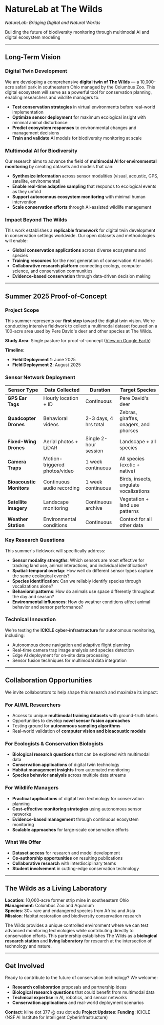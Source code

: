 # NatureLab at The Wilds

*NatureLab: Bridging Digital and Natural Worlds*

Building the future of biodiversity monitoring through multimodal AI and digital ecosystem modeling

---

## Long-Term Vision

### Digital Twin Development
We are developing a comprehensive **digital twin of The Wilds** — a 10,000-acre safari park in southeastern Ohio managed by the Columbus Zoo. This digital ecosystem will serve as a powerful tool for conservation planning, enabling researchers and wildlife managers to:

- **Test conservation strategies** in virtual environments before real-world implementation
- **Optimize sensor deployment** for maximum ecological insight with minimal animal disturbance  
- **Predict ecosystem responses** to environmental changes and management decisions
- **Train and validate** AI models for biodiversity monitoring at scale

### Multimodal AI for Biodiversity
Our research aims to advance the field of **multimodal AI for environmental monitoring** by creating datasets and models that can:

- **Synthesize information** across sensor modalities (visual, acoustic, GPS, satellite, environmental)
- **Enable real-time adaptive sampling** that responds to ecological events as they unfold
- **Support autonomous ecosystem monitoring** with minimal human intervention
- **Scale conservation efforts** through AI-assisted wildlife management

### Impact Beyond The Wilds
This work establishes a **replicable framework** for digital twin development in conservation settings worldwide. Our open datasets and methodologies will enable:

- **Global conservation applications** across diverse ecosystems and species
- **Training resources** for the next generation of conservation AI models
- **Collaborative research platform** connecting ecology, computer science, and conservation communities
- **Evidence-based conservation** through data-driven decision making

---

## Summer 2025 Proof-of-Concept

### Project Scope
This summer represents our **first step** toward the digital twin vision. We're conducting intensive fieldwork to collect a multimodal dataset focused on a 100-acre area used by Pere David's deer and other species at The Wilds.

**Study Area**: Single pasture for proof-of-concept ([View on Google Earth](https://earth.google.com/earth/d/10GVFBTCYF9KAoQrGtzBVqn38AuPclY2s?usp=sharing))

**Timeline**: 
- **Field Deployment 1**: June 2025  
- **Field Deployment 2**: August 2025

### Sensor Network Deployment

| Sensor Type | Data Collected | Duration | Target Species |
|-------------|----------------|----------|----------------|
| **GPS Ear Tags** | Hourly location + ID | Continuous | Pere David's deer |
| **Quadcopter Drones** | Behavioral videos | 2-3 days, 4 hrs total | Zebras, giraffes, onagers, and phorses |
| **Fixed-Wing Drones** | Aerial photos + LiDAR | Single 2-hour session | Landscape + all species |
| **Camera Traps** | Motion-triggered photos/video | 1 week continuous | All species (exotic + native) |
| **Bioacoustic Monitors** | Continuous audio recording | 1 week continuous | Birds, insects, ungulate vocalizations |
| **Satellite Imagery** | Landscape monitoring | Continuous archive | Vegetation + land use patterns |
| **Weather Station** | Environmental conditions | Continuous | Context for all other data |

### Key Research Questions
This summer's fieldwork will specifically address:

- **Sensor modality strengths**: Which sensors are most effective for tracking land use, animal interactions, and individual identification?
- **Spatial-temporal overlap**: How well do different sensor types capture the same ecological events?
- **Species identification**: Can we reliably identify species through vocalizations alone?
- **Behavioral patterns**: How do animals use space differently throughout the day and season?
- **Environmental influences**: How do weather conditions affect animal behavior and sensor performance?

### Technical Innovation
We're testing the **ICICLE cyber-infrastructure** for autonomous monitoring, including:
- Autonomous drone navigation and adaptive flight planning
- Real-time camera trap image analysis and species detection  
- Edge AI deployment for on-site data processing
- Sensor fusion techniques for multimodal data integration

---

## Collaboration Opportunities

We invite collaborators to help shape this research and maximize its impact:

### For AI/ML Researchers
- Access to unique **multimodal training datasets** with ground-truth labels
- Opportunities to develop **novel sensor fusion approaches**
- Testing ground for **autonomous sampling algorithms**
- Real-world validation of **computer vision and bioacoustic models**

### For Ecologists & Conservation Biologists  
- **Biological research questions** that can be explored with multimodal data
- **Conservation applications** of digital twin technology
- **Habitat management insights** from automated monitoring
- **Species behavior analysis** across multiple data streams

### For Wildlife Managers
- **Practical applications** of digital twin technology for conservation planning
- **Cost-effective monitoring strategies** using autonomous sensor networks
- **Evidence-based management** through continuous ecosystem monitoring
- **Scalable approaches** for large-scale conservation efforts

### What We Offer
- **Dataset access** for research and model development
- **Co-authorship opportunities** on resulting publications  
- **Collaborative research** with interdisciplinary teams
- **Student involvement** in cutting-edge conservation technology

---

## The Wilds as a Living Laboratory

**Location**: 10,000-acre former strip mine in southeastern Ohio  
**Management**: Columbus Zoo and Aquarium  
**Species**: 30+ rare and endangered species from Africa and Asia  
**Mission**: Habitat restoration and biodiversity conservation research

The Wilds provides a unique controlled environment where we can test advanced monitoring technologies while contributing directly to conservation efforts. This partnership establishes The Wilds as a **biological research station** and **living laboratory** for research at the intersection of technology and nature.

---

## Get Involved

Ready to contribute to the future of conservation technology? We welcome:

- **Research collaboration** proposals and partnership ideas
- **Biological research questions** that could benefit from multimodal data  
- **Technical expertise** in AI, robotics, and sensor networks
- **Conservation applications** and real-world deployment scenarios

**Contact**: kline dot 377 @ osu dot edu
**Project Updates**: 
**Funding**: ICICLE (NSF AI Institute for Intelligent Cyberinfrastructure)
